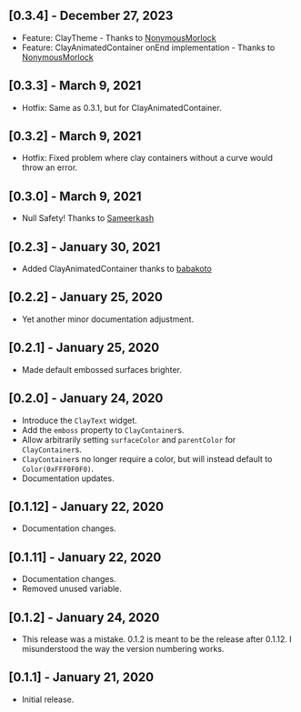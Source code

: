 ## [0.3.4] - December 27, 2023

- Feature: ClayTheme - Thanks to [NonymousMorlock](https://github.com/NonymousMorlock)
- Feature: ClayAnimatedContainer onEnd implementation - Thanks to [NonymousMorlock](https://github.com/NonymousMorlock)

## [0.3.3] - March 9, 2021

- Hotfix: Same as 0.3.1, but for ClayAnimatedContainer.

## [0.3.2] - March 9, 2021

- Hotfix: Fixed problem where clay containers without a curve would throw an error.

## [0.3.0] - March 9, 2021

- Null Safety! Thanks to [Sameerkash](https://github.com/Sameerkash)

## [0.2.3] - January 30, 2021

- Added ClayAnimatedContainer thanks to [babakoto](https://github.com/babakoto)

## [0.2.2] - January 25, 2020

- Yet another minor documentation adjustment.

## [0.2.1] - January 25, 2020

- Made default embossed surfaces brighter.

## [0.2.0] - January 24, 2020

- Introduce the `ClayText` widget.
- Add the `emboss` property to `ClayContainer`s.
- Allow arbitrarily setting `surfaceColor` and `parentColor` for `ClayContainer`s.
- `ClayContainer`s no longer require a color, but will instead default to `Color(0xFFF0F0F0)`.
- Documentation updates.

## [0.1.12] - January 22, 2020

- Documentation changes.

## [0.1.11] - January 22, 2020

- Documentation changes.
- Removed unused variable.

## [0.1.2] - January 24, 2020

- This release was a mistake. 0.1.2 is meant to be the release after 0.1.12. I misunderstood the way the version numbering works.

## [0.1.1] - January 21, 2020

- Initial release.
